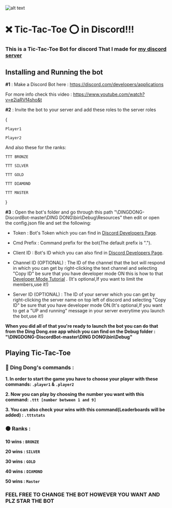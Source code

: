 ![alt text](https://github.com/shaahinfaezi/DINGDONG-DiscordBot/blob/master/DING%20DONG/DD.ico?raw=true) 


# :x: Tic-Tac-Toe :o: in Discord!!!


### This is a Tic-Tac-Toe Bot for discord That I made for [my discord server](https://discord.gg/P2BrjMN)

## Installing and Running the bot


**#1** : Make a Discord Bot here : https://discord.com/developers/applications 

For more info check this video : https://www.youtube.com/watch?v=e2iaRVf4sho&t

**#2** : Invite the bot to your server and add these roles to the server roles 

{

`Player1`

`Player2`

And also these for the ranks:

`TTT BRONZE`

`TTT SILVER`

`TTT GOLD`

`TTT DIAMOND`

`TTT MASTER`

}

**#3** :  Open the bot's folder and go through this path "\DINGDONG-DiscordBot-master\DING DONG\bin\Debug\Resources" then edit or open the config.json file and set the following:

* Token : Bot's Token which you can find in [Discord Developers Page](https://discord.com/developers/applications).

* Cmd Prefix : Command prefix for the bot(The default prefix is ".").

* Client ID : Bot's ID which you can also find in [Discord Developers Page](https://discord.com/developers/applications).

* Channel ID (OPTIONAL) : The ID of the channel that the bot will respond in which you can get by right-clicking the text channel and selecting "Copy ID" be sure that you have developer mode ON this is how to that [Developer Mode Tutorial](https://discordia.me/en/developer-mode#:~:text=Enabling%20Developer%20Mode%20is%20easy,the%20toggle%20to%20enable%20it) . (It's optional,If you want to limit the members,use it!)

* Server ID (OPTIONAL) : The ID of your server which you can get by right-clicking the server name on top left of discord and selecting "Copy ID" be sure that you have developer mode ON.(It's optional,If you want to get a "UP and running" message in your server everytime you launch the bot,use it!)

**When you did all of that you're ready to launch the bot you can do that from the Ding Dong.exe app which you can find on the Debug folder : "\DINGDONG-DiscordBot-master\DING DONG\bin\Debug"**







## Playing Tic-Tac-Toe 

### :red_circle: **Ding Dong's commands :**

 **1.  In order to start the game you have to choose your player with these commands: `.player1` & `.player2`**

 **2.  Now you can play by choosing the number you want with this command:  `.ttt [number between 1 and 9]`**

 **3. You can also check your wins with this command(Leaderboards will be added) : `.tttstats`**

### :black_circle: **Ranks :**

**10 wins :  `BRONZE`**

**20 wins :  `SILVER`** 

**30 wins :  `GOLD`** 

**40 wins :  `DIAMOND`** 

**50 wins :  `Master`**

### **__FEEL FREE TO CHANGE THE BOT HOWEVER YOU WANT AND PLZ STAR THE BOT__**






